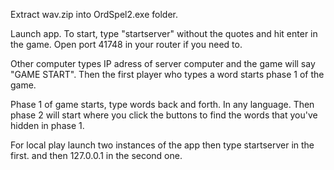 Extract wav.zip into OrdSpel2.exe folder.

Launch app. To start, type "startserver" without the quotes and hit enter in the game.
Open port 41748 in your router if you need to.

Other computer types IP adress of server computer and the game will say "GAME START".
Then the first player who types a word starts phase 1 of the game.

Phase 1 of game starts, type words back and forth. In any language.
Then phase 2 will start where you click the buttons to find the words that you've hidden in phase 1.

For local play launch two instances of the app then type startserver in the first.
and then 127.0.0.1 in the second one.